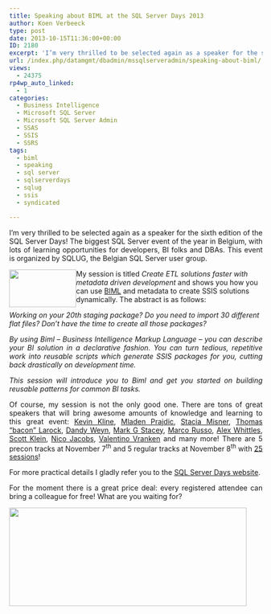 ```yaml
---
title: Speaking about BIML at the SQL Server Days 2013
author: Koen Verbeeck
type: post
date: 2013-10-15T11:36:00+00:00
ID: 2180
excerpt: 'I’m very thrilled to be selected again as a speaker for the sixth edition of the SQL Server Days! The biggest SQL Server event of the year in Belgium, with lots of learning opportunities for developers, BI folks and DBAs. This event is organized by SQLU&hellip;'
url: /index.php/datamgmt/dbadmin/mssqlserveradmin/speaking-about-biml/
views:
  - 24375
rp4wp_auto_linked:
  - 1
categories:
  - Business Intelligence
  - Microsoft SQL Server
  - Microsoft SQL Server Admin
  - SSAS
  - SSIS
  - SSRS
tags:
  - biml
  - speaking
  - sql server
  - sqlserverdays
  - sqlug
  - ssis
  - syndicated

---
```

<p style="text-align: justify;">
  I’m very thrilled to be selected again as a speaker for the sixth edition of the SQL Server Days! The biggest SQL Server event of the year in Belgium, with lots of learning opportunities for developers, BI folks and DBAs. This event is organized by SQLUG, the Belgian SQL Server user group.
</p>

<p style="text-align: justify;">
  <a href="http://sqlug.be/"><img style="float: left;" src="/wp-content/uploads/users/koenverbeeck/SSD2013/sql_ug_logo.jpg?mtime=1381828300" alt="" width="133" height="75" /></a>
</p>

<span style="text-align: justify;">My session is titled </span>_Create ETL solutions faster with metadata driven development_ <span style="text-align: justify;">and shows you how you can use </span><a style="text-align: justify;" href="http://www.varigence.com/Products/Biml/Capabilities">BIML</a> <span style="text-align: justify;">and metadata to create SSIS solutions dynamically. The abstract is as follows:</span>

_Working on your 20th staging package? Do you need to import 30 different flat files? Don’t have the time to create all those packages?_

<p style="text-align: justify;">
  <em>By using Biml – Business Intelligence Markup Language – you can describe your BI solution in a declarative fashion. You can turn tedious, repetitive work into reusable scripts which generate SSIS packages for you, cutting back drastically on development time.</em>
</p>

<p style="text-align: justify;">
  <em>This session will introduce you to Biml and get you started on building reusable patterns for common BI tasks.</em>
</p>

<p style="text-align: justify;">
  Of course, my session is not the only good one. There are tons of great speakers that will bring awesome amounts of knowledge and learning to this great event: <a href="http://kevinekline.com/">Kevin Kline</a>, <a href="http://weblogs.sqlteam.com/mladenp/default.aspx">Mladen Prajdic</a>, <a href="http://sqlblog.com/blogs/stacia_misner/">Stacia Misner</a>, <a href="http://thomaslarock.com/">Thomas “bacon” Larock</a>, <a href="http://blogs.technet.com/b/ilikesql_by_dandyman/">Dandy Weyn</a>, <a href="http://markgstacey.net/">Mark G Stacey</a>, <a href="http://sqlblog.com/blogs/marco_russo/default.aspx">Marco Russo</a>, <a href="http://www.purplefrogsystems.com/blog/">Alex Whittles</a>, <a href="http://www.scottlklein.com/">Scott Klein</a>, <a href="https://twitter.com/sqlwaldorf">Nico Jacobs</a>, <a href="http://blog.hoegaerden.be/">Valentino Vranken</a> and many more! There are 5 precon tracks at November 7<sup>th</sup> and 5 regular tracks at November 8<sup>th</sup> with <a href="http://www.sqlserverdays.be/2013/agenda">25 sessions</a>!
</p>

<p style="text-align: justify;">
  For more practical details I gladly refer you to the <a href="http://www.sqlserverdays.be/2013/">SQL Server Days website</a>.
</p>

<p style="text-align: justify;">
  For the moment there is a great price deal: every registered attendee can bring a colleague for free! What are you waiting for?
</p>

<p style="text-align: justify;">
  <a href="http://www.sqlserverdays.be/2013/bring-a-colleague-for-free"><img src="/wp-content/uploads/users/koenverbeeck/SSD2013/byoc.jpg?mtime=1381828293" alt="" width="472" height="196" /></a>
</p>